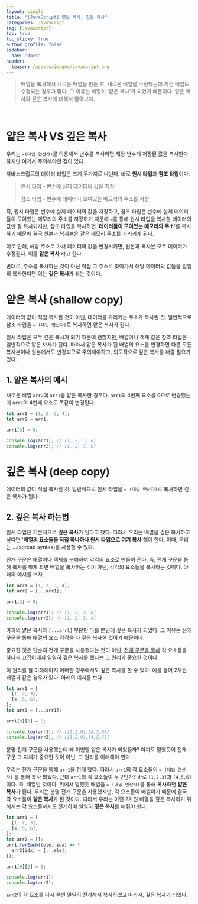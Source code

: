 ```yaml
---
layout: single
title: "[JavaScript] 얕은 복사, 깊은 복사"
categories: JavaScript
tag: [JavaScript]
toc: true
toc_sticky: true
author_profile: false
sidebar:
  nav: "docs"
header:
  teaser: /assets/images/javascript.png
---
```


> 배열을 복사해서 새로운 배열을 만든 후, 새로운 배열을 수정했는데 기존 배열도 수정되는 경우가 많다. 그 이유는 배열이 '얕은 복사'가 되었기 때문이다. 얕은 복사와 깊은 복사에 대해서 알아보자.

<br>

# 얕은 복사 VS 깊은 복사

우리는 `=(대입 연산자)`를 이용해서 변수를 복사하면 해당 변수에 저장된 값을 복사한다. 하지만 여기서 주의해야할 점이 있다.

자바스크립트의 데이터 타입은 크게 두가지로 나뉜다. 바로 **원시 타입**과 **참조 타입**이다.

> 원시 타입 - 변수에 실제 데이터의 값을 저장
> 
> 참조 타입 - 변수에 데이터가 모여있는 메모리의 주소를 저장

즉, 원시 타입은 변수에 실제 데이터의 값을 저장하고, 참조 타입은 변수에 실제 데이터들이 모여있는 메모리의 주소를 저장하기 때문에 `=`를 통해 원시 타입을 복사할 데이터의 값만 잘 복사되지만, 참조 타입을 복사하면 '**데이터들이 모여있는 메모리의 주소**'를 복사하기 때문에 결국 원본과 복사본은 같은 메모리 주소를 가리키게 된다.

이로 인해, 해당 주소로 가서 데이터의 값을 변경시키면, 원본과 복사본 모두 데이터가 수정된다. 이를 **얕은 복사** 라고 한다.

반대로, 주소를 복사하는 것이 아닌 직접 그 주소로 찾아가서 해당 데이터의 값들을 일일히 복사한다면 이는 **깊은 복사**가 되는 것이다.

# 얕은 복사 (shallow copy)

데이터의 값이 직접 복사된 것이 아닌, 데이터를 가리키는 주소가 복사된 것. 일반적으로 참조 타입을 `= (대입 연산자)`로 복사하면 얕은 복사가 된다.

원시 타입은 모두 깊은 복사가 되기 때문에 괜찮지만, 배열이나 객체 같은 참조 타입은 일반적으로 얕은 보사가 된다. 따라서 얕은 복사가 된 배열의 요소를 변경하면 다른 모든 복사본이나 원본에서도 변경되므로 주의해야하고, 의도적으로 깊은 복사를 해줄 필요가 있다.

## 1. 얕은 복사의 예시

새로운 배열 `arr2`에 `arr1`을 얕은 복사한 경우다. `arr1`의 4번째 요소를 0으로 변경했는데 `arr2`의 4번째 요소도 똑같이 변경된다.

```js
let arr1 = [1, 2, 3, 4];
let arr2 = arr1;

arr1[3] = 0;

console.log(arr1); // [1, 2, 3, 0]
console.log(arr2); // [1, 2, 3, 0]
```

# 깊은 복사 (deep copy)

데이터의 값이 직접 복사된 것. 일반적으로 원시 타입을 `= (대입 연산자)`로 복사하면 깊은 복사가 된다.

## 2. 깊은 복사 하는법

원시 타입은 기본적으로 **깊은 복사**가 된다고 했다. 따라서 우리는 배열을 깊은 복사하고 싶다면 '**배열의 요소들을 직접 하나하나 원시 타입으로 여겨 복사**'해야 한다. 이때, 우리는 ...(spread syntax)를 사용할 수 있다.

전개 구문은 배열이나 객체를 분해하여 각각의 요소로 만들어 준다. 즉, 전개 구문을 통해 복사를 하게 되면 배열을 복사하는 것이 아닌, 각각의 요소들을 복사하는 것이다. 아래의 예시를 보자

```js
let arr1 = [1, 2, 3, 4];
let arr2 = [...arr1];

arr1[3] = 0;

console.log(arr1); // [1, 2, 3, 0]
console.log(arr2); // [1, 2, 3, 4]
```

아까의 얕은 복사와 `[...arr1]` 부분만 다를 뿐인데 깊은 복사가 되었다. 그 이유는 전개 구문을 통해 배열의 요소 각각을 다 깊은 복사한 것이기 때문이다.

중요한 것은 단순히 전개 구문을 사용했다는 것이 아닌, <u>전개 구문을 통해</u> 각 요소들을 하나씩 끄집어내서 일일히 깊은 복사를 했다는 그 원리가 중요한 것이다.

이 원리를 잘 이해해야지 어떠한 경우에서도 깊은 복사를 할 수 있다. 예를 들어 2차원 배열과 같은 경우가 있다. 아래의 예시를 보자

```js
let arr1 = [
  [1, 2, 3],
  [4, 5, 6],
];
let arr2 = [...arr1];

arr1[0][2] = 0;

console.log(arr1); // [[1,2,0],[4,5,6]]
console.log(arr2); // [[1,2,0],[4,5,6]]
```

분명 전개 구문을 사용했는데 왜 이번엔 얕은 복사가 되었을까? 아까도 말했듯이 전개 구문 그 자체가 중요한 것이 아닌, 그 원리를 이해해야 한다.

우리는 전개 구문을 통해 `arr1`을 전개 했다. 따라서 `arr1`의 각 요소들이 `= (대입 연산자)` 를 통해 복사 되었다. 근데 `arr1`의 각 요소들이 누구인가? 바로 `[1,2,3]`과 `[4,5,6]`이다. 즉, 배열인 것이다. 위에서 말했듯 배열을 `= (대입 연산자)`를 통해 복사하면 **얕은 복사**가 된다. 우리는 분명 전개 구문을 사용했지만, 각 요소들이 배열이기 때문에 결국 각 요소들이 **얕은 복사**가 된 것이다. 따라서 우리는 이런 2차원 배열을 깊은 복사하기 위해서는 각 요소들까지도 전개하여 일일히 **깊은 복사**를 해줘야 한다.

```js
let arr1 = [
  [1, 2, 3],
  [4, 5, 6],
];
let arr2 = [];
arr1.forEach((ele, idx) => {
  arr2[idx] = [...ele];
});

arr1[0][2] = 0;

console.log(arr1);
console.log(arr2);
```

`arr2`의 각 요소를 다시 한번 일일히 전개해서 복사하였고 따라서, 깊은 복사가 되었다.
